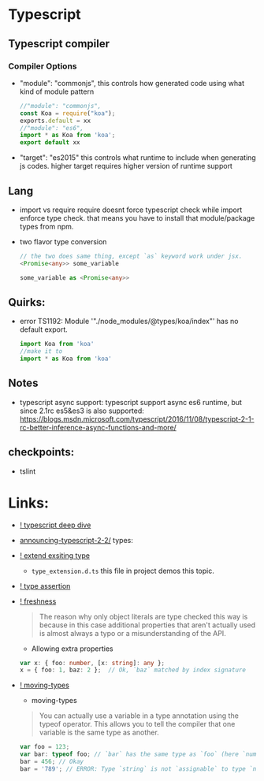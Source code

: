 # Typescript


## Typescript compiler
### Compiler Options
* "module": "commonjs",
    this controls how generated code using what kind of module pattern 
    ```js
    //"module": "commonjs",
    const Koa = require("koa");
    exports.default = xx 
    //"module": "es6",
    import * as Koa from 'koa';
    export default xx
    ```

* "target": "es2015"
    this controls what runtime to include when generating js codes.
    higher target requires higher version of runtime support

## Lang

* import vs require
  require doesnt force typescript check while import enforce type check.
  that means you have to install that module/package types from npm.

* two flavor type conversion

    ```typescript
    // the two does same thing, except `as` keyword work under jsx.
    <Promise<any>> some_variable 

    some_variable as <Promise<any>>
    ```


## Quirks:
*  error TS1192: Module '"./node_modules/@types/koa/index"' has no default export.

    ```js
    import Koa from 'koa'
    //make it to
    import * as Koa from 'koa'
    ```


## Notes

* typescript async support:
    typescript support async es6 runtime, but since 2.1rc es5&es3 is also supported:
    https://blogs.msdn.microsoft.com/typescript/2016/11/08/typescript-2-1-rc-better-inference-async-functions-and-more/



## checkpoints:
* tslint


# Links:
* [! typescript deep dive](https://basarat.gitbooks.io/typescript/content/docs/template-strings.html)
* [announcing-typescript-2-2/](https://blogs.msdn.microsoft.com/typescript/2017/02/22/announcing-typescript-2-2/)
types:
* [! extend exsiting type](https://basarat.gitbooks.io/typescript/content/docs/types/lib.d.ts.html)
    * `type_extension.d.ts` this file in project demos this topic.
* [! type assertion](https://basarat.gitbooks.io/typescript/content/docs/types/type-assertion.html)
* [! freshness](https://basarat.gitbooks.io/typescript/content/docs/types/freshness.html)
    > The reason why only object literals are type checked this way is because in this case additional properties that aren't actually used is almost always a typo or a misunderstanding of the API.

    * Allowing extra properties
    ```typescript
    var x: { foo: number, [x: string]: any };
    x = { foo: 1, baz: 2 };  // Ok, `baz` matched by index signature
    ```

* [! moving-types](https://basarat.gitbooks.io/typescript/content/docs/types/moving-types.html)

    * moving-types
    >You can actually use a variable in a type annotation using the typeof operator. This allows you to tell the compiler that one variable is the same type as another. 

    ```typescript
    var foo = 123;
    var bar: typeof foo; // `bar` has the same type as `foo` (here `number`)
    bar = 456; // Okay
    bar = '789'; // ERROR: Type `string` is not `assignable` to type `number`
    ```
        
